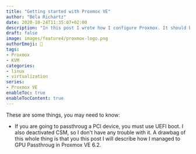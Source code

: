 ```yaml
---
title: "Getting started with Proxmox VE"
author: "Béla Richartz"
date: 2020-10-24T11:35:07+02:00
description: "In this post I wrote how I configure Proxmox. It should be a help to anyone who want's to set up a homelab with proxmox."
draft: false
image: images/feature4/proxmox-logo.png
authorEmoji: 🤖
tags:
- Proxmox
- KVM
categories:
- linux
- virtualization
series:
- Proxmox VE
enableToc: true
enableTocContent: true
---
```

These are some things, you may need to know:
- If you are going to passthroug a PCI device, you must use UEFI boot. I also deactivated CSM, so I don't have any trouble with it. A drawbag of this whole thing is that you  this post I will describe how I managed to GPU Passthroug in Proxmox VE 6.2. 